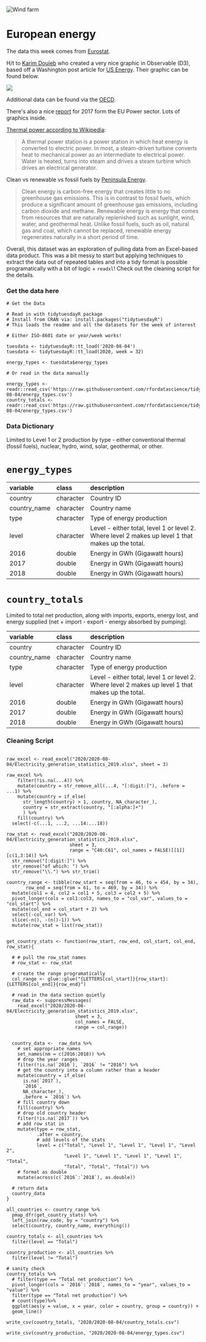 ![Wind farm](https://images.unsplash.com/photo-1532601224476-15c79f2f7a51?ixlib=rb-1.2.1&ixid=eyJhcHBfaWQiOjEyMDd9&auto=format&fit=crop&w=1350&q=80)

# European energy

The data this week comes from [Eurostat](https://ec.europa.eu/eurostat/statistics-explained/index.php/Electricity_generation_statistics_%E2%80%93_first_results).

H/t to [Karim Douïeb](https://twitter.com/karim_douieb/status/1289530351841234946) who created a very nice graphic in Observable (D3), based off a Washington post article for [US Energy](https://www.washingtonpost.com/climate-environment/2020/07/30/biden-calls-100-percent-clean-electricity-by-2035-heres-how-far-we-have-go/?arc404=true&utm_medium=social&utm_source=twitter&utm_campaign=wp_graphics). Their graphic can be found below.

![](https://pbs.twimg.com/media/EeVShknX0AAXbsA?format=png&name=4096x4096)

Additional data can be found via the [OECD](https://data.oecd.org/energy/primary-energy-supply.htm#indicator-chart).

There's also a nice [report](https://ember-climate.org/wp-content/uploads/2018/01/EU-power-sector-report-2017.pdf) for 2017 form the EU Power sector. Lots of graphics inside.

[Thermal power according to Wikipedia](https://en.wikipedia.org/wiki/Thermal_power_station):

> A thermal power station is a power station in which heat energy is converted to electric power. In most, a steam-driven turbine converts heat to mechanical power as an intermediate to electrical power. Water is heated, turns into steam and drives a steam turbine which drives an electrical generator.

Clean vs renewable vs fossil fuels by [Peninsula Energy](https://www.peninsulacleanenergy.com/faq-items/what-is-the-difference-between-clean-and-renewable-energy/).

> Clean energy is carbon-free energy that creates little to no greenhouse gas emissions. This is in contrast to fossil fuels, which produce a significant amount of greenhouse gas emissions, including carbon dioxide and methane. Renewable energy is energy that comes from resources that are naturally replenished such as sunlight, wind, water, and geothermal heat. Unlike fossil fuels, such as oil, natural gas and coal, which cannot be replaced, renewable energy regenerates naturally in a short period of time.

Overall, this dataset was an exploration of pulling data from an Excel-based data product. This was a bit messy to start but applying techniques to extract the data out of repeated tables and into a tidy format is possible programatically with a bit of logic + `readxl`! Check out the cleaning script for the details.

### Get the data here

```{r}
# Get the Data

# Read in with tidytuesdayR package 
# Install from CRAN via: install.packages("tidytuesdayR")
# This loads the readme and all the datasets for the week of interest

# Either ISO-8601 date or year/week works!

tuesdata <- tidytuesdayR::tt_load('2020-08-04')
tuesdata <- tidytuesdayR::tt_load(2020, week = 32)

energy_types <- tuesdata$energy_types

# Or read in the data manually

energy_types <- readr::read_csv('https://raw.githubusercontent.com/rfordatascience/tidytuesday/master/data/2020/2020-08-04/energy_types.csv')
country_totals <- readr::read_csv('https://raw.githubusercontent.com/rfordatascience/tidytuesday/master/data/2020/2020-08-04/energy_types.csv')

```
### Data Dictionary

Limited to Level 1 or 2 production by type - either conventional thermal (fossil fuels), nuclear, hydro, wind, solar, geothermal, or other. 

# `energy_types`
|variable     |class     |description |
|:------------|:---------|:-----------|
|country      |character |Country ID |
|country_name |character | Country name |
|type         |character | Type of energy production |
|level        |character | Level - either total, level 1 or level 2. Where level 2 makes up level 1 that makes up the total. |
|2016         |double    | Energy in GWh (Gigawatt hours) |
|2017         |double    | Energy in GWh (Gigawatt hours) |
|2018         |double    | Energy in GWh (Gigawatt hours) |

# `country_totals`

Limited to total net production, along with imports, exports, energy lost, and energy supplied (net + import - export - energy absorbed by pumping).

|variable     |class     |description |
|:------------|:---------|:-----------|
|country      |character |Country ID |
|country_name |character | Country name |
|type         |character | Type of energy production |
|level        |character | Level - either total, level 1 or level 2. Where level 2 makes up level 1 that makes up the total. |
|2016         |double    | Energy in GWh (Gigawatt hours) |
|2017         |double    | Energy in GWh (Gigawatt hours) |
|2018         |double    | Energy in GWh (Gigawatt hours) |

### Cleaning Script

```{r}

raw_excel <- read_excel("2020/2020-08-04/Electricity_generation_statistics_2019.xlsx", sheet = 3)
  
raw_excel %>% 
    filter(!is.na(...4)) %>% 
    mutate(country = str_remove_all(...4, "[:digit:]"), .before = ...1) %>% 
    mutate(country = if_else(
      str_length(country) > 1, country, NA_character_), 
      country = str_extract(country, "[:alpha:]+")
      ) %>% 
    fill(country) %>% 
  select(-c(...1, ...2, ...14:...18))

row_stat <- read_excel("2020/2020-08-04/Electricity_generation_statistics_2019.xlsx", 
                       sheet = 3,
                       range = "C48:C61", col_names = FALSE)[[1]][c(1,3:14)] %>% 
  str_remove("[:digit:]") %>% 
  str_remove("of which: ") %>% 
  str_remove("\\.") %>% str_trim()

country_range <- tibble(row_start = seq(from = 46, to = 454, by = 34), 
       row_end = seq(from = 61, to = 469, by = 34)) %>% 
  mutate(col1 = 4, col2 = col1 + 5, col3 = col2 + 5) %>% 
  pivot_longer(cols = col1:col3, names_to = "col_var", values_to = "col_start") %>% 
  mutate(col_end = col_start + 2) %>% 
  select(-col_var) %>% 
  slice(-n(), -(n()-1)) %>% 
  mutate(row_stat = list(row_stat))


get_country_stats <- function(row_start, row_end, col_start, col_end, row_stat){
  
  # # pull the row_stat names
  # row_stat <- row_stat

  # create the range programatically
  col_range <- glue::glue("{LETTERS[col_start]}{row_start}:{LETTERS[col_end]}{row_end}")
  
  # read in the data section quietly
  raw_data <- suppressMessages(
    read_excel("2020/2020-08-04/Electricity_generation_statistics_2019.xlsx", 
                         sheet = 3,
                         col_names = FALSE,
                         range = col_range))
  
  
  country_data <-  raw_data %>% 
    # set appropriate names
    set_names(nm = c(2016:2018)) %>% 
    # drop the year ranges
    filter(!is.na(`2016`), `2016` != "2016") %>% 
    # get the country into a column rather than a header
    mutate(country = if_else(
      is.na(`2017`), 
      `2016`, 
      NA_character_), 
      .before = `2016`) %>% 
    # fill country down
    fill(country) %>% 
    # drop old country header
    filter(!is.na(`2017`)) %>% 
    # add row stat in
    mutate(type = row_stat, 
           .after = country, 
           # add levels of the stats
           level = c("Total", "Level 1", "Level 1", "Level 1", "Level 2", 
                     "Level 1", "Level 1", "Level 1", "Level 1", "Total", 
                     "Total", "Total", "Total")) %>% 
    # format as double
    mutate(across(c(`2016`:`2018`), as.double))
  
  # return data
  country_data
}

all_countries <- country_range %>% 
  pmap_dfr(get_country_stats) %>% 
  left_join(raw_code, by = "country") %>% 
  select(country, country_name, everything())

country_totals <- all_countries %>% 
  filter(level == "Total")

country_production <- all_countries %>% 
  filter(level != "Total")

# sanity check
country_totals %>% 
  # filter(type == "Total net production") %>% 
  pivot_longer(cols = `2016`:`2018`, names_to = "year", values_to = "value") %>% 
  filter(type == "Total net production") %>%
  # count(type)%>% 
  ggplot(aes(y = value, x = year, color = country, group = country)) +
  geom_line()

write_csv(country_totals, "2020/2020-08-04/country_totals.csv")

write_csv(country_production, "2020/2020-08-04/energy_types.csv")

```